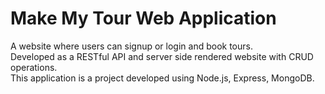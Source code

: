 # Make My Tour Web Application
A website where users can signup or login and book tours.<br/>
Developed as a RESTful API and server side rendered website with CRUD operations.<br/>
This application is a project developed using Node.js, Express, MongoDB.
